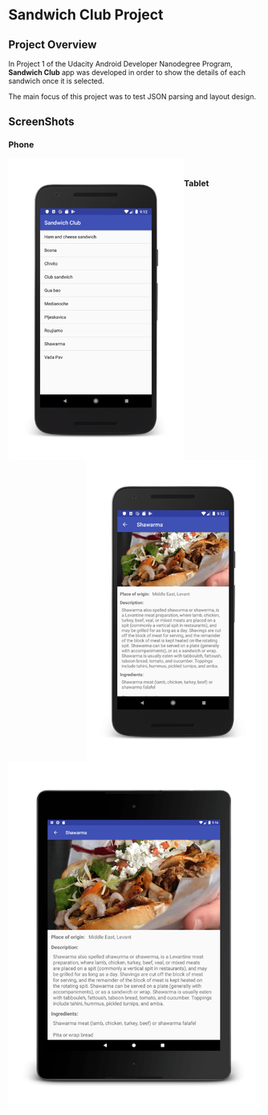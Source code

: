 # Sandwich Club Project

## Project Overview
In Project 1 of the Udacity Android Developer Nanodegree Program, **Sandwich Club** app was developed in order to
show the details of each sandwich once it is selected.

The main focus of this project was to test JSON parsing and layout design.

## ScreenShots

### Phone
<img align="left" width="350" alt="phone list view" src="app\src\main\res\drawable\phone_list_screenshot.png"/> <img align="right" width="350" alt="phone details view" src="app\src\main\res\drawable\phone_details_screenshot.png"/> <br />

### Tablet
<img width="500" alt="tablet details view" src="app\src\main\res\drawable\tablet_screenshot.png"/>